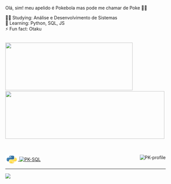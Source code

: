 
Olá, sim! meu apelido é Pokebola mas pode me chamar de Poke 🤙🏼  

👨‍🎓 Studying: Análise e Desenvolvimento de Sistemas <br>
🌱 Learning: Python, SQL, JS <br>
⚡ Fun fact: Otaku <br>



##

<div <br>

  <a href="https://github.com/Pokebola"> 
  <img height="150em"  width="400em"
       src="https://github-readme-stats.vercel.app/api?username=Pokebola&show_icons=falsee&theme=dracula&include_all_commits=true&count_private=true&hide_border=true"/>
  <img height="150em"  width="500em"
       src="https://github-readme-stats.vercel.app/api/top-langs/?username=Pokebola&layout=compact&langs_count=7&theme=dracula&hide_border=true"/>
</div>
  
##  
  <div style="display: inline_block"><br>
        <img align="center" alt="PK-Python" height="30" width="40" src="https://raw.githubusercontent.com/devicons/devicon/master/icons/python/python-original.svg">
        <img align="center" alt="PK-SQL"    height="30" width="40" src="https://img.icons8.com/color/144/000000/microsoft-sql-server.png"/> 
        <img align="right" alt="PK-profile" src="https://cdn.discordapp.com/attachments/795358919417397249/825430589581688872/hi.gif">
</div>
  
<hr></hr>
  
  <div> 
 
<a href="https://www.linkedin.com/in/diego-braga-7632a69b" target="_blank"><img src="https://img.shields.io/badge/-LinkedIn-%230077B5?style=for-the-badge&logo=linkedin&logoColor=white" target="_blank"></a> 
 
 
</div>

